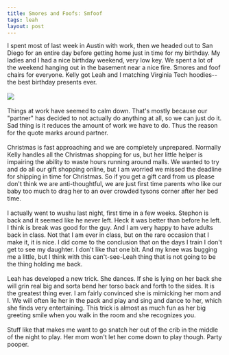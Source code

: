 ```yaml
---
title: Smores and Foofs: Smfoof
tags: leah
layout: post
---
```

I spent most of last week in Austin with work, then we headed out to San Diego for an entire day before getting home just in time for my birthday.  My ladies and I had a nice birthday weekend, very low key.  We spent a lot of the weekend hanging out in the basement near a nice fire.  Smores and foof chairs for everyone.  Kelly got Leah and I matching Virginia Tech hoodies--the best birthday presents ever.<br /><br /><img src="http://fuzzymonk.com/photos/leah/image/595/IMG_8482.jpg" class="picture" /><br /><br />Things at work have seemed to calm down.  That's mostly because our "partner" has decided to not actually do anything at all, so we can just do it.  Sad thing is it reduces the amount of work we have to do.  Thus the reason for the quote marks around partner.<br /><br />Christmas is fast approaching and we are completely unprepared.  Normally Kelly handles all the Christmas shopping for us, but her little helper is impairing the ability to waste hours running around malls.  We wanted to try and do all our gift shopping online, but I am worried we missed the deadline for shipping in time for Christmas.  So if you get a gift card from us please don't think we are anti-thoughtful, we are just first time parents who like our baby too much to drag her to an over crowded tysons corner after her bed time.<br /><br />I actually went to wushu last night, first time in a few weeks.  Stephon is back and it seemed like he never left.  Heck it was better than before he left.  I think is break was good for the guy.  And I am very happy to have adults back in class.  Not that I am ever in class, but on the rare occasion that I make it, it is nice.  I did come to the conclusion that on the days I train I don't get to see my daughter.  I don't like that one bit.  And my knee was bugging me a little, but I think with this can't-see-Leah thing that is not going to be the thing holding me back.<br /><br />Leah has developed a new trick.  She dances.  If she is lying on her back she will grin real big and sorta bend her torso back and forth to the sides.  It is the greatest thing ever.  I am fairly convinced she is mimicking her mom and I.  We will often lie her in the pack and play and sing and dance to her, which she finds very entertaining.  This trick is almost as much fun as her big greeting smile when you walk in the room and she recognizes you.<br /><br />Stuff like that makes me want to go snatch her out of the crib in the middle of the night to play.  Her mom won't let her come down to play though.  Party pooper.

